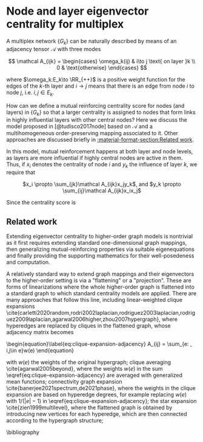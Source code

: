 # Node and layer eigenvector centrality for multiplex 
A multiplex network $\{G_k\}$ can be naturally described by means of an adjacency tensor $\mathcal A$ with three modes

$$
\mathcal A_{ijk} = \begin{cases}
\omega_k(ij) & i\to j \text{ on layer }k \\
0 & \text{otherwise}
\end{cases}
$$ 

where $\omega_k:E_k\to \RR_{++}$ is a positive weight function for the edges of the $k$-th layer and $i\to j$ means that there is an edge from node $i$ to node $j$, i.e. $i,j\in E_k$. 

How can we define a mutual reinforcing centrality score for nodes (and layers) in $\{G_k\}$ so that a larger  centrality is assigned to nodes that form  links  in  highly  influential  layers with other central nodes? Here we discuss the model proposed in [@tudisco2017node] based on $\mathcal A$ and a multihomogeneous order-preserving mapping associated to it.  Other approaches are discussed briefly in [:material-format-section:Related work](#related-work). 

In this model, mutual reinforcement happens at both layer and node levels, as layers are more influential if highly central nodes are active in them. Thus, if $x_i$ denotes the centrality of node $i$ and $y_k$ the influence of layer $k$, we require that 

<center>
$x_i \propto \sum_{jk}\mathcal A_{ijk}x_jy_k$, and $y_k \propto \sum_{ij}\mathcal A_{ijk}x_ix_j$
</center>

Since the centrality score is


## Related work 

Extending eigenvector centrality to higher-order graph models is nontrivial as it first requires extending standard one-dimensional graph mappings, then generalizing mutual-reinforcing properties via suitable eigenequations and finally providing the supporting mathematics for their well-posedeness and computation. 

A relatively standard way to extend graph mappings and their eigenvectors to the higher-order setting is via a "flattening" or a "projection". These are forms of linearizations where the whole higher-order graph is flattened into a standard graph to which standard centrality models are applied.  There are many approaches that follow this line, including linear-weighted clique expansions \cite{carletti2020random,rodri2002laplacian,rodriguez2003laplacian,rodriguez2009laplacian,agarwal2006higher,zhou2007hypergraph}, where hyperedges are replaced by cliques in the flattened graph, whose adjacency matrix becomes 

\begin{equation}\label{eq:clique-expansion-adjacency}
    A_{ij} = \sum_{e: \, i,j\in e}w(e) 
\end{equation}

with $w(e)$ the weights of the original hypergraph; clique averaging \cite{agarwal2005beyond}, where  the weights $w(e)$ in the sum \eqref{eq:clique-expansion-adjacency}  are averaged with generalized mean functions;  connectivity graph expansion \cite{banerjee2021spectrum,de2021phase}, where the weights in the clique expansion are based on hyperedge degrees, for example replacing $w(e)$ with $1/(|e|-1)$ in \eqref{eq:clique-expansion-adjacency}; the  star expansion \cite{zien1999multilevel}, where the flattened graph is obtained by introducing new vertices for each hyperedge, which are then connected according to the hypergraph structure;   


\bibliography
